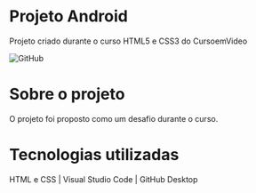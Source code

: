 <h1> Projeto Android</h1>
Projeto criado durante o curso HTML5 e CSS3 do CursoemVideo

![GitHub](https://img.shields.io/github/license/regianegaspar/projeto-cordel)
 
 <h1>Sobre o projeto</h1>
 O projeto foi proposto como um desafio durante o curso.

<h1>Tecnologias utilizadas</h1>
HTML e CSS |
Visual Studio Code |
GitHub Desktop

